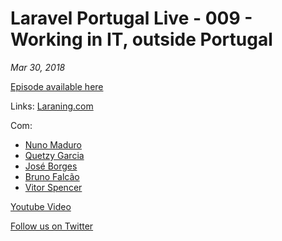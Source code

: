 # Laravel Portugal Live - 009 - Working in IT, outside Portugal
*Mar 30, 2018*

[Episode available here](https://laravelportugal.simplecast.fm/9-working-in-it-outside-portugal)

Links:
[Laraning.com](https://www.laraning.com)

Com:
* [Nuno Maduro](https://twitter.com/@enunomaduro)
* [Quetzy Garcia](https://twitter.com/@QuetzyG)
* [José Borges](https://twitter.com/@JoseLABorges)
* [Bruno Falcão](https://twitter.com/@brunocfalcao)
* [Vitor Spencer](https://twitter.com/@vitorspencer)

[Youtube Video](https://www.youtube.com/watch?v=GzjRSDHlGhU)

[Follow us on Twitter](https://twitter.com/@laravelportugal)
